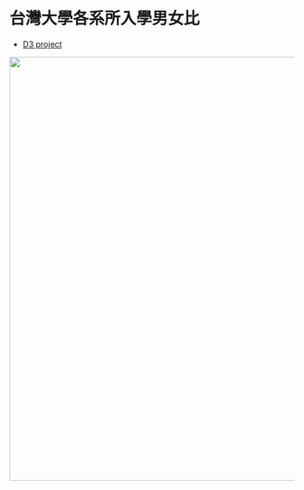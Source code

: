 # 台灣大學各系所入學男女比

* [D3 project](https://victoria-yang.github.io/D3.js-NTU-gender-diversity/index.html)

<img align = "center" width = "750" src="https://github.com/victoria-yang/D3.js-NTU-gender-diversity/blob/master/eco_dep.png">


